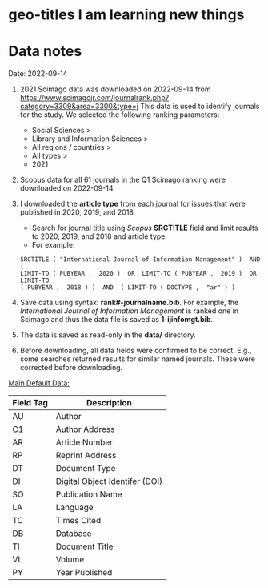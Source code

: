 # geo-titles I am learning new things 

# Data notes

Date: 2022-09-14

1. 2021 Scimago data was downloaded on 2022-09-14 from
   https://www.scimagojr.com/journalrank.php?category=3309&area=3300&type=j
   This data is used to identify journals for the study. We selected the following ranking parameters:
   - Social Sciences >
   - Library and Information Sciences >
   - All regions / countries >
   - All types >
   - 2021
2. Scopus data for all 61 journals in the Q1 Scimago ranking were downloaded on
   2022-09-14.
3. I downloaded the **article type** from each journal for issues that were
   published in 2020, 2019, and 2018.
   - Search for journal title using *Scopus* **SRCTITLE** field and limit
     results to 2020, 2019, and 2018 and article type.
   - For example:

   ```
   SRCTITLE ( "International Journal of Information Management" )  AND  (
   LIMIT-TO ( PUBYEAR ,  2020 )  OR  LIMIT-TO ( PUBYEAR ,  2019 )  OR  LIMIT-TO
   ( PUBYEAR ,  2018 ) )  AND  ( LIMIT-TO ( DOCTYPE ,  "ar" ) )
   ```

4. Save data using syntax: **rank#-journalname.bib**. For example, the
   *International Journal of Information Management* is ranked one in Scimago
   and thus the data file is saved as **1-ijinfomgt.bib**.
5. The data is saved as read-only in the **data/** directory.
6. Before downloading, all data fields were confirmed to be correct. E.g., some
   searches returned results for similar named journals. These were corrected
   before downloading.

[Main Default Data:][datafields]

| Field Tag   | Description                    |
| ----------- | -------------                  |
| AU          | Author                         |
| C1          | Author Address                 |
| AR          | Article Number                 |
| RP          | Reprint Address                |
| DT          | Document Type                  |
| DI          | Digital Object Identifer (DOI) |
| SO          | Publication Name               |
| LA          | Language                       |
| TC          | Times Cited                    |
| DB          | Database                       |
| TI          | Document Title                 |
| VL          | Volume                         |
| PY          | Year Published                 |

[datafields]:http://www.bibliometrix.org/documents/Field_Tags_bibliometrix.pdf

